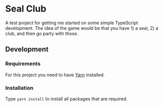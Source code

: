 # Seal Club

A test project for getting me started on some simple TypeScript development. The idea of the game would be that you
have 1) a seal, 2) a club, and then go party with those.

## Development

### Requirements

For this project you need to have [Yarn](https://yarnpkg.com/) installed.

### Installation

Type `yarn install` to install all packages that are required.
